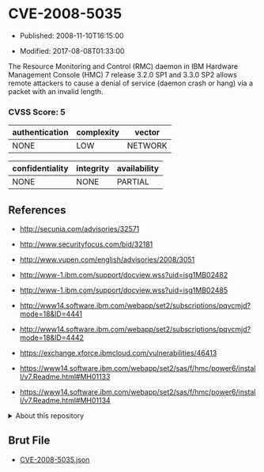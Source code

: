 # CVE-2008-5035

- Published: 2008-11-10T16:15:00

- Modified: 2017-08-08T01:33:00

The Resource Monitoring and Control (RMC) daemon in IBM Hardware Management Console (HMC) 7 release 3.2.0 SP1 and 3.3.0 SP2 allows remote attackers to cause a denial of service (daemon crash or hang) via a packet with an invalid length.

### CVSS Score: **5**

| authentication | complexity | vector |
| --- | --- | --- |
| NONE | LOW | NETWORK |

| confidentiality | integrity | availability |
| --- | --- | --- |
| NONE | NONE | PARTIAL |

## References

* http://secunia.com/advisories/32571

* http://www.securityfocus.com/bid/32181

* http://www.vupen.com/english/advisories/2008/3051

* http://www-1.ibm.com/support/docview.wss?uid=isg1MB02482

* http://www-1.ibm.com/support/docview.wss?uid=isg1MB02485

* http://www14.software.ibm.com/webapp/set2/subscriptions/pqvcmjd?mode=18&ID=4441

* http://www14.software.ibm.com/webapp/set2/subscriptions/pqvcmjd?mode=18&ID=4442

* https://exchange.xforce.ibmcloud.com/vulnerabilities/46413

* https://www14.software.ibm.com/webapp/set2/sas/f/hmc/power6/install/v7.Readme.html#MH01133

* https://www14.software.ibm.com/webapp/set2/sas/f/hmc/power6/install/v7.Readme.html#MH01134

<details>
<summary>About this repository</summary> 

  This repository is part of the project [Live Hack CVE](https://github.com/Live-Hack-CVE). Main website can be found [www.live-hack.org](https://www.live-hack.org) 
  
  Made by [Sn0wAlice](https://github.com/Sn0wAlice) for the people that care about security and need to have a feed of the latest CVEs. Hope you enjoy it, don't forget to star the repo and follow me on [Twitter](https://twitter.com/Sn0wAlice) and [Github](https://github.com/Sn0wAlice). And that is my [personnal website](https://www.alice-snow.me/)

  - [Home Page](https://github.com/Live-Hack-CVE)
  - [Framework](https://github.com/Live-Hack-CVE/cve-framework)
  - [CVE database](https://github.com/Live-Hack-CVE/full_database)
  - [Changelog](https://github.com/Live-Hack-CVE/Changelog)
</details>

## Brut File

* [CVE-2008-5035.json](https://raw.githubusercontent.com/Live-Hack-CVE/full_database/main/cves/2008/CVE-2008-5035.json)

